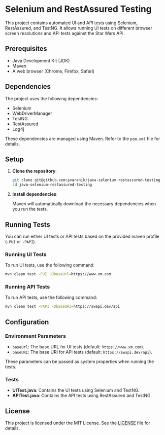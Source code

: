 # Selenium and RestAssured Testing

This project contains automated UI and API tests using Selenium, RestAssured, and TestNG. It allows running UI tests on different browser screen resolutions and API tests against the Star Wars API.

## Prerequisites

- Java Development Kit (JDK)
- Maven
- A web browser (Chrome, Firefox, Safari)

## Dependencies

The project uses the following dependencies:

- Selenium
- WebDriverManager
- TestNG
- RestAssured
- Log4j

These dependencies are managed using Maven. Refer to the `pom.xml` file for details.

## Setup

1. **Clone the repository**:

   ```sh
   git clone git@github.com:pvarenik/java-selenium-restassured-testing.git
   cd java-selenium-restassured-testing
   ```

2. **Install dependencies**:

   Maven will automatically download the necessary dependencies when you run the tests.

## Running Tests

You can run either UI tests or API tests based on the provided maven profile (`-PUI` or `-PAPI`).

### Running UI Tests

To run UI tests, use the following command:

```sh
mvn clean test -PUI -DbaseUrl=https://www.xm.com
```

### Running API Tests

To run API tests, use the following command:

```sh
mvn clean test -PAPI -DbaseURI=https://swapi.dev/api
```

## Configuration

### Environment Parameters

- `baseUrl`: The base URL for UI tests (default: `https://www.xm.com`).
- `baseURI`: The base URI for API tests (default: `https://swapi.dev/api`).

These parameters can be passed as system properties when running the tests.

### Tests

- **UITest.java**: Contains the UI tests using Selenium and TestNG.
- **APITest.java**: Contains the API tests using RestAssured and TestNG.

## License

This project is licensed under the MIT License. See the [LICENSE](LICENSE) file for details.